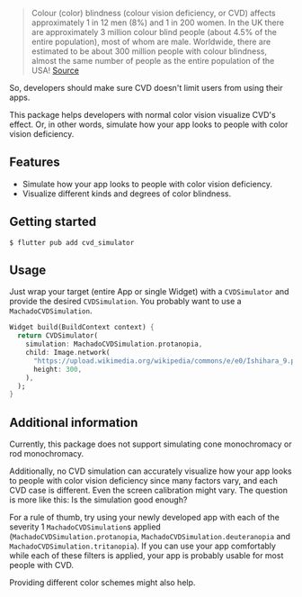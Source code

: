 > Colour (color) blindness (colour vision deficiency, or CVD) affects approximately 1 in 12 men (8%) and 1 in 200 women. In the UK there are approximately 3 million colour blind people (about 4.5% of the entire population), most of whom are male. Worldwide, there are estimated to be about 300 million people with colour blindness, almost the same number of people as the entire population of the USA! [Source](https://www.colourblindawareness.org/colour-blindness/)

So, developers should make sure CVD doesn't limit users from using their apps.

This package helps developers with normal color vision visualize CVD's effect. Or, in other words, simulate how your app looks to people with color vision deficiency.

## Features

- Simulate how your app looks to people with color vision deficiency.
- Visualize different kinds and degrees of color blindness.

## Getting started

```
$ flutter pub add cvd_simulator
```

## Usage

Just wrap your target (entire App or single Widget) with a `CVDSimulator`
and provide the desired `CVDSimulation`.
You probably want to use a `MachadoCVDSimulation`.

```dart
Widget build(BuildContext context) {
  return CVDSimulator(
    simulation: MachadoCVDSimulation.protanopia,
    child: Image.network(
      "https://upload.wikimedia.org/wikipedia/commons/e/e0/Ishihara_9.png",
      height: 300,
    ),
  );
}
```

## Additional information

Currently, this package does not support simulating cone monochromacy or rod monochromacy.

Additionally, no CVD simulation can accurately visualize how your app looks to people with color vision deficiency since many factors vary, and each CVD case is different. Even the screen calibration might vary. The question is more like this: Is the simulation good enough?

For a rule of thumb, try using your newly developed app with each of the severity 1 `MachadoCVDSimulation`s applied (`MachadoCVDSimulation.protanopia`, `MachadoCVDSimulation.deuteranopia` and `MachadoCVDSimulation.tritanopia`).
If you can use your app comfortably while each of these filters is applied, your app is probably usable for most people with CVD.

Providing different color schemes might also help.